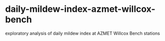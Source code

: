 # daily-mildew-index-azmet-willcox-bench
exploratory analysis of daily mildew index at AZMET Willcox Bench stations
